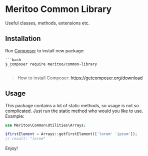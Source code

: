 # Meritoo Common Library
Useful classes, methods, extensions etc.

## Installation

Run [Composer](https://getcomposer.org) to install new package:

    ```bash
    $ composer require meritoo/common-library
    ```

> How to install Composer: https://getcomposer.org/download

## Usage

This package contains a lot of static methods, so usage is not so complicated. Just run the static method who would you like to use. Example:

```php
use Meritoo\Common\Utilities\Arrays;

$firstElement = Arrays::getFirstElement(['lorem' 'ipsum']);
// result: "lorem"
```

Enjoy!
